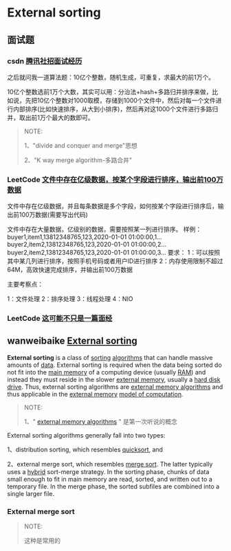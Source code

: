 # External sorting



## 面试题

### csdn [腾讯社招面试经历](https://blog.csdn.net/hong2511/article/details/81284498)

之后就问我一道算法题：10亿个整数，随机生成，可重复，求最大的前1万个。

10亿个整数选前1万个大数，其实可以用：分治法+hash+多路归并排序来做，比如说，先把10亿个整数对1000取模，存储到1000个文件中，然后对每一个文件进行内部排序(比如快速排序，从大到小排序)，然后再对这1000个文件进行多路归并，取出前1万个最大的数即可。

> NOTE: 
>
> 1、"divide and conquer and merge"思想
>
> 2、"K way merge algorithm-多路合并"

### LeetCode [文件中存在亿级数据，按某个字段进行排序，输出前100万数据](https://leetcode-cn.com/circle/discuss/fW1wqB/) 

文件中存在亿级数据，并且每条数据是多个字段，如何按某个字段进行排序后，输出前100万数据(需要写出代码)

文件中存在大量数据，亿级别的数据，需要按照某一列进行排序。
样例：
buyer1,item1,13812348765,123,2020-01-01 01:00:00,1…
buyer2,item2,13812348765,123,2020-01-01 01:00:00,2…
buyer2,item2,13812348765,123,2020-01-01 01:00:00,3…
要求：
1：可以按照其中某几列进行排序，按照手机号码或者用户ID进行排序
2：内存使用限制不超过64M，高效快速完成排序，并输出前100万数据

主要考察点：

1：文件处理
2：排序处理
3：线程处理
4：NIO

### LeetCode [这可能不只是一篇面经](https://leetcode-cn.com/circle/discuss/alVTol/)

## wanweibaike [External sorting](https://en.wanweibaike.com/wiki-External%20sorting)

**External sorting** is a class of [sorting](https://en.wanweibaike.com/wiki-Sorting) [algorithms](https://en.wanweibaike.com/wiki-Algorithm) that can handle massive amounts of [data](https://en.wanweibaike.com/wiki-Data). External sorting is required when the data being sorted do not fit into the [main memory](https://en.wanweibaike.com/wiki-Main_memory) of a computing device (usually [RAM](https://en.wanweibaike.com/wiki-RAM)) and instead they must reside in the slower [external memory](https://en.wanweibaike.com/wiki-Auxiliary_memory), usually a [hard disk drive](https://en.wanweibaike.com/wiki-Hard_disk_drive). Thus, external sorting algorithms are [external memory algorithms](https://en.wanweibaike.com/wiki-External_memory_algorithm) and thus applicable in the [external memory](https://en.wanweibaike.com/wiki-External_memory_model) [model of computation](https://en.wanweibaike.com/wiki-Model_of_computation).

> NOTE: 
>
> 1、" [external memory algorithms](https://en.wanweibaike.com/wiki-External_memory_algorithm) " 是第一次听说的概念

External sorting algorithms generally fall into two types:

1、distribution sorting, which resembles [quicksort](https://en.wanweibaike.com/wiki-Quicksort), and 

2、external merge sort, which resembles [merge sort](https://en.wanweibaike.com/wiki-Merge_sort). The latter typically uses a [hybrid](https://en.wanweibaike.com/wiki-Hybrid_algorithm) sort-merge strategy. In the sorting phase, chunks of data small enough to fit in main memory are read, sorted, and written out to a temporary file. In the merge phase, the sorted subfiles are combined into a single larger file.

### External merge sort

> NOTE: 
>
> 这种是常用的

